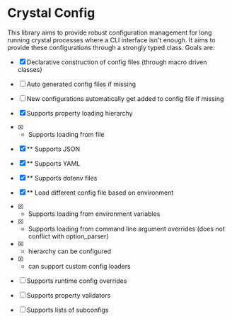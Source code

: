 # Crystal Config
This library aims to provide robust configuration management for long running crystal processes
where a CLI interface isn't enough. It aims to provide these configurations through a strongly
typed class. Goals are:

- [X] Declarative construction of config files (through macro driven classes)
- [ ] Auto generated config files if missing
- [ ] New configurations automatically get added to config file if missing
- [X] Supports property loading hierarchy
- [X] * Supports loading from file
- [X] ** Supports JSON
- [X] ** Supports YAML
- [X] ** Supports dotenv files
- [X] ** Load different config file based on environment
- [X] * Supports loading from environment variables
- [X] * Supports loading from command line argument overrides (does not conflict with option_parser)
- [X] * hierarchy can be configured
- [X] * can support custom config loaders
- [ ] Supports runtime config overrides
- [ ] Supports property validators
- [ ] Supports lists of subconfigs

